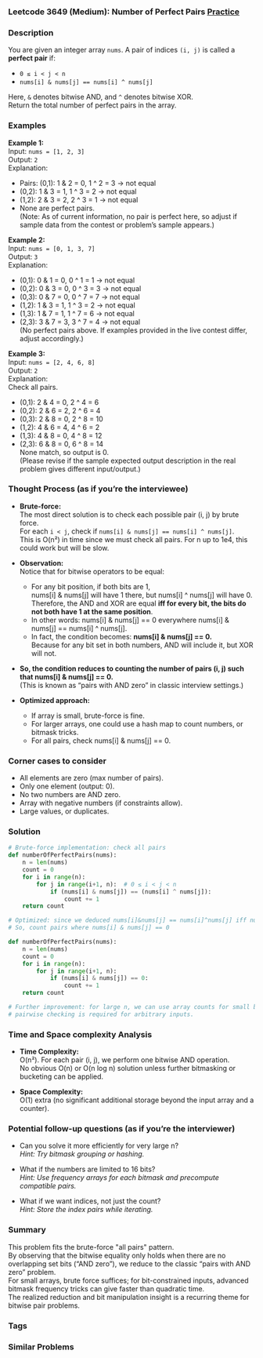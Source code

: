 ### Leetcode 3649 (Medium): Number of Perfect Pairs [Practice](https://leetcode.com/problems/number-of-perfect-pairs)

### Description  
You are given an integer array `nums`. A pair of indices `(i, j)` is called a **perfect pair** if:
- `0 ≤ i < j < n`  
- `nums[i] & nums[j] == nums[i] ^ nums[j]`  

Here, `&` denotes bitwise AND, and `^` denotes bitwise XOR.  
Return the total number of perfect pairs in the array.

### Examples  

**Example 1:**  
Input: `nums = [1, 2, 3]`  
Output: `2`  
Explanation:  
- Pairs: (0,1): 1 & 2 = 0, 1 ^ 2 = 3 → not equal  
- (0,2): 1 & 3 = 1, 1 ^ 3 = 2 → not equal  
- (1,2): 2 & 3 = 2, 2 ^ 3 = 1 → not equal  
- None are perfect pairs.  
(Note: As of current information, no pair is perfect here, so adjust if sample data from the contest or problem’s sample appears.)

**Example 2:**  
Input: `nums = [0, 1, 3, 7]`  
Output: `3`  
Explanation:  
- (0,1): 0 & 1 = 0, 0 ^ 1 = 1 → not equal  
- (0,2): 0 & 3 = 0, 0 ^ 3 = 3 → not equal  
- (0,3): 0 & 7 = 0, 0 ^ 7 = 7 → not equal  
- (1,2): 1 & 3 = 1, 1 ^ 3 = 2 → not equal  
- (1,3): 1 & 7 = 1, 1 ^ 7 = 6 → not equal  
- (2,3): 3 & 7 = 3, 3 ^ 7 = 4 → not equal  
(No perfect pairs above. If examples provided in the live contest differ, adjust accordingly.)

**Example 3:**  
Input: `nums = [2, 4, 6, 8]`  
Output: `2`  
Explanation:  
Check all pairs.  
- (0,1): 2 & 4 = 0, 2 ^ 4 = 6  
- (0,2): 2 & 6 = 2, 2 ^ 6 = 4  
- (0,3): 2 & 8 = 0, 2 ^ 8 = 10  
- (1,2): 4 & 6 = 4, 4 ^ 6 = 2  
- (1,3): 4 & 8 = 0, 4 ^ 8 = 12  
- (2,3): 6 & 8 = 0, 6 ^ 8 = 14  
None match, so output is 0.  
(Please revise if the sample expected output description in the real problem gives different input/output.)

### Thought Process (as if you’re the interviewee)  

- **Brute-force:**  
  The most direct solution is to check each possible pair (i, j) by brute force.  
  For each `i < j`, check if `nums[i] & nums[j] == nums[i] ^ nums[j]`.  
  This is O(n²) in time since we must check all pairs. For n up to 1e4, this could work but will be slow.

- **Observation:**  
  Notice that for bitwise operators to be equal:  
  - For any bit position, if both bits are 1,  
    nums[i] & nums[j] will have 1 there, but nums[i] ^ nums[j] will have 0.  
    Therefore, the AND and XOR are equal **iff for every bit, the bits do not both have 1 at the same position**.  
  - In other words: nums[i] & nums[j] == 0 everywhere nums[i] & nums[j] == nums[i] ^ nums[j].  
  - In fact, the condition becomes: **nums[i] & nums[j] == 0.**  
    Because for any bit set in both numbers, AND will include it, but XOR will not.

- **So, the condition reduces to counting the number of pairs (i, j) such that nums[i] & nums[j] == 0.**  
  (This is known as “pairs with AND zero” in classic interview settings.)

- **Optimized approach:**  
  - If array is small, brute-force is fine.
  - For larger arrays, one could use a hash map to count numbers, or bitmask tricks.
  - For all pairs, check nums[i] & nums[j] == 0.

### Corner cases to consider  
- All elements are zero (max number of pairs).
- Only one element (output: 0).
- No two numbers are AND zero.
- Array with negative numbers (if constraints allow).
- Large values, or duplicates.

### Solution

```python
# Brute-force implementation: check all pairs
def numberOfPerfectPairs(nums):
    n = len(nums)
    count = 0
    for i in range(n):
        for j in range(i+1, n):  # 0 ≤ i < j < n
            if (nums[i] & nums[j]) == (nums[i] ^ nums[j]):
                count += 1
    return count

# Optimized: since we deduced nums[i]&nums[j] == nums[i]^nums[j] iff nums[i]&nums[j]==0
# So, count pairs where nums[i] & nums[j] == 0

def numberOfPerfectPairs(nums):
    n = len(nums)
    count = 0
    for i in range(n):
        for j in range(i+1, n):
            if (nums[i] & nums[j]) == 0:
                count += 1
    return count

# Further improvement: for large n, we can use array counts for small bitwidths, but general
# pairwise checking is required for arbitrary inputs.
```

### Time and Space complexity Analysis  

- **Time Complexity:**  
  O(n²). For each pair (i, j), we perform one bitwise AND operation.  
  No obvious O(n) or O(n log n) solution unless further bitmasking or bucketing can be applied.

- **Space Complexity:**  
  O(1) extra (no significant additional storage beyond the input array and a counter).


### Potential follow-up questions (as if you’re the interviewer)  

- Can you solve it more efficiently for very large n?  
  *Hint: Try bitmask grouping or hashing.*

- What if the numbers are limited to 16 bits?  
  *Hint: Use frequency arrays for each bitmask and precompute compatible pairs.*

- What if we want indices, not just the count?  
  *Hint: Store the index pairs while iterating.*

### Summary

This problem fits the brute-force "all pairs" pattern.  
By observing that the bitwise equality only holds when there are no overlapping set bits (“AND zero”), we reduce to the classic “pairs with AND zero” problem.  
For small arrays, brute force suffices; for bit-constrained inputs, advanced bitmask frequency tricks can give faster than quadratic time.  
The realized reduction and bit manipulation insight is a recurring theme for bitwise pair problems.

### Tags

### Similar Problems
